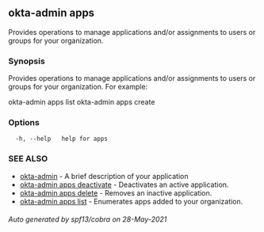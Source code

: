 ## okta-admin apps

Provides operations to manage applications and/or assignments to users or groups for your organization.

### Synopsis

Provides operations to manage applications and/or assignments to users or groups for your organization. For example:

okta-admin apps list
okta-admin apps create
		

### Options

```
  -h, --help   help for apps
```

### SEE ALSO

* [okta-admin](okta-admin.md)	 - A brief description of your application
* [okta-admin apps deactivate](okta-admin_apps_deactivate.md)	 - Deactivates an active application.
* [okta-admin apps delete](okta-admin_apps_delete.md)	 - Removes an inactive application.
* [okta-admin apps list](okta-admin_apps_list.md)	 - Enumerates apps added to your organization.

###### Auto generated by spf13/cobra on 28-May-2021
